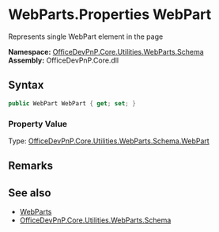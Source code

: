 # WebParts.Properties WebPart
 Represents single WebPart element in the page   

**Namespace:** [OfficeDevPnP.Core.Utilities.WebParts.Schema](OfficeDevPnP.Core.Utilities.WebParts.Schema.md)  
**Assembly:** OfficeDevPnP.Core.dll  
## Syntax
```C#
public WebPart WebPart { get; set; }
```

### Property Value
Type: [OfficeDevPnP.Core.Utilities.WebParts.Schema.WebPart](OfficeDevPnP.Core.Utilities.WebParts.Schema.WebPart.md)  

## Remarks
  
## See also
- [WebParts](OfficeDevPnP.Core.Utilities.WebParts.Schema.WebParts.md) 
- [OfficeDevPnP.Core.Utilities.WebParts.Schema](OfficeDevPnP.Core.Utilities.WebParts.Schema.md) 
